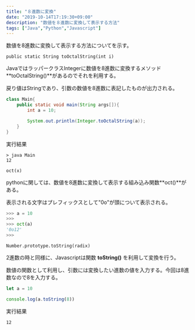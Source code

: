 ```yaml
---
title: "８進数に変換"
date: "2019-10-14T17:19:30+09:00"
description: "数値を８進数に変換して表示する方法"
tags: ["Java","Python","Javascript"]
---
```


数値を8進数に変換して表示する方法についてを示す。

<div class="note_content_by_programming_language" id="note_content_Java">

`public static String toOctalString(int i)`  

JavaではラッパークラスIntegerに数値を8進数に変換するメソッド**toOctalString()**があるのでそれを利用する。  

戻り値はStringであり、引数の数値を8進数に表記したものが出力される。


```java
class Main{
    public static void main(String args[]){
        int a = 10;

        System.out.println(Integer.toOctalString(a));
    }
}
```

実行結果

```
> java Main 
12
```

</div>
<div class="note_content_by_programming_language" id="note_content_Python">

`oct(x)`

pythonに関しては、数値を8進数に変換して表示する組み込み関数**oct()**がある。  

表示される文字はプレフィックスとして"0o"が頭について表示される。

```python
>>> a = 10
>>> 
>>> oct(a)
'0o12'
>>>
```

</div>
<div class="note_content_by_programming_language" id="note_content_Javascript">

`Number.prototype.toString(radix)`

2進数の時と同様に、Javascriptは関数 **toString()** を利用して変換を行う。

数値の関数として利用し、引数には変換したい進数の値を入力する。今回は8進数なので8を入力する。

```javascript
let a = 10

console.log(a.toString(8))
```

実行結果

```
12
```

</div>


